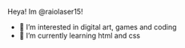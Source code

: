 Heya! Im @raiolaser15! 
- 👀 I’m interested in digital art, games and coding
- 🌱 I’m currently learning html and css

<!---
raiolaser15/raiolaser15 is a ✨ special ✨ repository because its `README.md` (this file) appears on your GitHub profile.
You can click the Preview link to take a look at your changes.
--->
